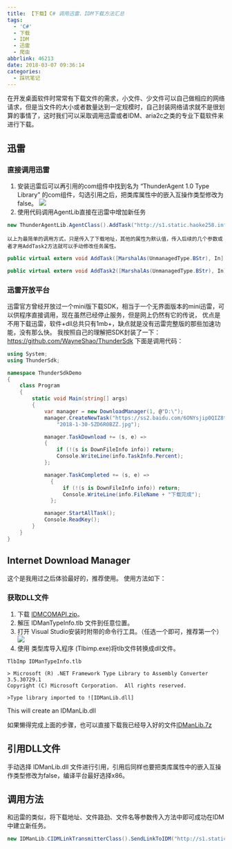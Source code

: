 ```yaml
---
title: 【下载】C# 调用迅雷、IDM下载方法汇总
tags:
  - 'C#'
  - 下载
  - IDM
  - 迅雷
  - 爬虫
abbrlink: 46213
date: 2018-03-07 09:36:14
categories:
  - 踩坑笔记
---
```

在开发桌面软件时常常有下载文件的需求，小文件、少文件可以自己做相应的网络请求，但是当文件的大小或者数量达到一定规模时，自己封装网络请求就不是很划算的事情了，这时我们可以采取调用迅雷或者IDM、aria2c之类的专业下载软件来进行下载。
<!--more-->
## 迅雷
### 直接调用迅雷
1.  安装迅雷后可以再引用的com组件中找到名为 “ThunderAgent 1.0 Type Library” 的com组件，勾选引用之后，把类库属性中的嵌入互操作类型修改为false。
![](http://qiniucdn.wayneshao.com/20180307172636630/20180307054659587.png)
2. 使用代码调用AgentLib直接在迅雷中增加新任务
```csharp
new ThunderAgentLib.AgentClass().AddTask("http://s1.static.haoke258.info/attach_2/2018-1-30-5ZD6R0BZZ.rar");
```
    以上为最简单的调用方式，只是传入了下载地址，其他的属性为默认值，传入后续的几个参数或者才用AddTask2方法就可以手动修改任务属性。
```csharp
public virtual extern void AddTask([MarshalAs(UnmanagedType.BStr), In] string bstrUrl, [MarshalAs(UnmanagedType.BStr), In] string bstrFileName = "", [MarshalAs(UnmanagedType.BStr), In] string bstrPath = "", [MarshalAs(UnmanagedType.BStr), In] string bstrComments = "", [MarshalAs(UnmanagedType.BStr), In] string bstrReferUrl = "", [In] int nStartMode = -1, [In] int nOnlyFromOrigin = 0, [In] int nOriginThreadCount = -1);

public virtual extern void AddTask2([MarshalAs(UnmanagedType.BStr), In] string bstrUrl, [MarshalAs(UnmanagedType.BStr), In] string bstrFileName = "", [MarshalAs(UnmanagedType.BStr), In] string bstrPath = "", [MarshalAs(UnmanagedType.BStr), In] string bstrComments = "", [MarshalAs(UnmanagedType.BStr), In] string bstrReferUrl = "", [In] int nStartMode = -1, [In] int nOnlyFromOrigin = 0, [In] int nOriginThreadCount = -1, [MarshalAs(UnmanagedType.BStr), In] string bstrCookie = "");
```
### 迅雷开放平台
迅雷官方曾经开放过一个mini版下载SDK，相当于一个无界面版本的mini迅雷，可以供程序直接调用，现在虽然已经停止服务，但是网上仍然有它的传说，
优点是不用下载迅雷，软件+dll总共只有1mb+，缺点就是没有迅雷完整版的那些加速功能，没有那么快。
我按照自己的理解把SDK封装了一下：https://github.com/WayneShao/ThunderSdk
下面是调用代码：
```csharp
using System;
using ThunderSdk;

namespace ThunderSdkDemo
{
    class Program
    {
        static void Main(string[] args)
        {
            var manager = new DownloadManager(1, @"D:\");
            manager.CreateNewTask("https://ss2.baidu.com/6ONYsjip0QIZ8tyhnq/it/u=770549720,375505130&fm=173&s=612A66F94AA394CE4A84E71B030050D7&w=218&h=146&img.JPEG",
                "2018-1-30-5ZD6R0BZZ.jpg");

            manager.TaskDownload += (s, e) =>
            {
                if (!(s is DownFileInfo info)) return;
                Console.WriteLine(info.TaskInfo.Percent);
            };

            manager.TaskCompleted += (s, e) =>
              {
                  if (!(s is DownFileInfo info)) return;
                  Console.WriteLine(info.FileName + "下载完成");
              };

            manager.StartAllTask();
            Console.ReadKey();
        }
    }
}
```
## Internet Download Manager
这个是我用过之后体验最好的，推荐使用。
使用方法如下：
### 获取DLL文件
1. 下载 [IDMCOMAPI.zip](http://www.internetdownloadmanager.com/support/download/IDMCOMAPI.zip)。
2. 解压 IDManTypeInfo.tlb 文件到任意位置。
3. 打开 Visual Studio安装时附带的命令行工具。（任选一个即可，推荐第一个）
![](http://qiniucdn.wayneshao.com/20180308000415303/20180308121452182.png)
4. 使用 类型库导入程序 (Tlbimp.exe)将tlb文件转换成dll文件。
```shell
TlbImp IDManTypeInfo.tlb
```
    > Microsoft (R) .NET Framework Type Library to Assembly Converter 3.5.30729.1
    Copyright (C) Microsoft Corporation.  All rights reserved.

    >Type library imported to ![IDManLib.dll]
This will create an IDManLib.dll

如果懒得完成上面的步骤，也可以直接下载我已经导入好的文件[IDManLib.7z](http://qiniucdn.wayneshao.com/20180308000415303/IDManLib.7z)
## 引用DLL文件
手动选择 IDManLib.dll 文件进行引用，引用后同样也要把类库属性中的嵌入互操作类型修改为false，编译平台最好选择x86。 
## 调用方法
和迅雷的类似，将下载地址、文件路劲、文件名等参数传入方法中即可成功在IDM中建立新任务。
```csharp
new IDManLib.CIDMLinkTransmitterClass().SendLinkToIDM("http://s1.static.haoke258.info/attach_2/2018-1-30-5ZD6R0BZZ.rar", "http://ailushe95.info/", "", "", "", "", @"D:\Backup\Downloads\LULULU", "【感謝擼友投稿】無名小姐姐 2V.rar", 0);
```
